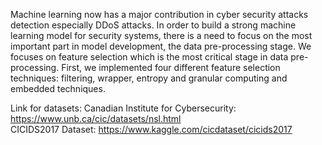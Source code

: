 Machine learning now has a major contribution in cyber security attacks detection especially DDoS attacks. In order to build a strong machine learning model for security systems, there is a need to focus on the most important part in model development, the data pre-processing stage. 
We focuses on feature selection which is the most critical stage in data pre-processing. First, we implemented four different feature selection techniques: filtering, wrapper, entropy and granular computing and embedded techniques.

Link for datasets: 
Canadian Institute for Cybersecurity: https://www.unb.ca/cic/datasets/nsl.html <br />
CICIDS2017 Dataset: https://www.kaggle.com/cicdataset/cicids2017 
